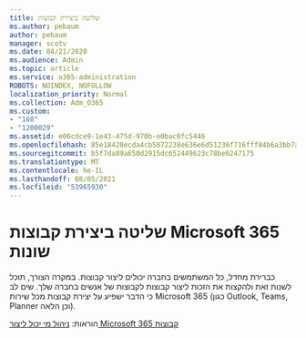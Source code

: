 ```yaml
---
title: שליטה ביצירת קבוצות
ms.author: pebaum
author: pebaum
manager: scotv
ms.date: 04/21/2020
ms.audience: Admin
ms.topic: article
ms.service: o365-administration
ROBOTS: NOINDEX, NOFOLLOW
localization_priority: Normal
ms.collection: Adm_O365
ms.custom:
- "168"
- "1200029"
ms.assetid: e06cdce9-1e43-475d-970b-e0bac0fc5446
ms.openlocfilehash: 85e18428ecda4cb5872238e636e6d51236f716fff84b6a3bb7a84e97eca3bdf8
ms.sourcegitcommit: b5f7da89a650d2915dc652449623c78be6247175
ms.translationtype: MT
ms.contentlocale: he-IL
ms.lasthandoff: 08/05/2021
ms.locfileid: "53965930"
---
```

# <a name="control-creation-of-microsoft-365-groups"></a>שליטה ביצירת קבוצות Microsoft 365 שונות

כברירת מחדל, כל המשתמשים בחברה יכולים ליצור קבוצות. במקרה הצורך, תוכל לשנות זאת ולהקצות את הזכות ליצור קבוצות לקבוצות של אנשים בחברה שלך. שים לב כי הדבר ישפיע על יצירת קבוצות מכל שירות Microsoft 365 (כגון Outlook, Teams, Planner וכן הלאה).
  
הוראות: [ניהול מי יכול ליצור Microsoft 365 קבוצות](https://docs.microsoft.com/microsoft-365/admin/create-groups/manage-creation-of-groups)
